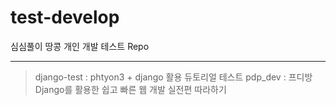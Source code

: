 # test-develop
심심풀이 땅콩 개인 개발 테스트 Repo

---

> django-test : phtyon3 + django 활용 듀토리얼 테스트
> pdp_dev : 프디방 Django를 활용한 쉽고 빠른 웹 개발 실전편 따라하기
